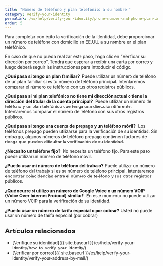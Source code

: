 ```yaml
---
title: "Número de teléfono y plan telefónico a su nombre "
category: verify-your-identity
permalink: /es/help/verify-your-identity/phone-number-and-phone-plan-in-your-name/
order: 5
---
```

Para completar con éxito la verificación de la identidad, debe proporcionar un número de teléfono con domicilio en EE.UU. a su nombre en el plan telefónico. 

En caso de que no pueda realizar este paso, haga clic en "Verificar su dirección por correo". Tendrá que esperar a recibir una carta por correo y luego deberá seguir las instrucciones para introducir el código. 

**¿Qué pasa si tengo un plan familiar?** 
Puede utilizar un número de teléfono de un plan familiar si es tu número de teléfono principal. Intentaremos comparar el número de teléfono con tus otros registros públicos. 

**¿Qué pasa si mi plan telefónico no tiene mi dirección actual o tiene la dirección del titular de la cuenta principal?** 
Puede utilizar un número de teléfono y un plan telefónico que tenga una dirección diferente. Intentaremos comparar el número de teléfono con sus otros registros públicos. 

**¿Qué pasa si tengo una cuenta de prepago y un teléfono móvil?** 
Los teléfonos prepago pueden utilizarse para la verificación de su identidad. Sin embargo, algunos números de teléfono prepago contienen factores de riesgo que pueden dificultar la verificación de su identidad.

**¿Necesito un teléfono fijo?** 
No necesita un teléfono fijo. Para este paso puede utilizar un número de teléfono móvil. 

**¿Puedo usar mi número de teléfono del trabajo?**
Puede utilizar un número de teléfono del trabajo si es su número de teléfono principal. Intentaremos encontrar coincidencias entre el número de teléfono y sus otros registros públicos.

**¿Qué ocurre si utilizo un número de Google Voice o un número VOIP (Voice Over Internet Protocol) similar?** 
En este momento no puede utilizar un número VOIP para la verificación de su identidad.

**¿Puedo usar un número de tarifa especial o por cobrar?**
Usted no puede usar un número de tarifa especial (por cobrar).

## Artículos relacionados

* [Verifique su identidad]({{ site.baseurl }}/es/help/verify-your-identity/how-to-verify-your-identity/)
* [Verificar por correo]({{ site.baseurl }}/es/help/verify-your-identity/verify-your-address-by-mail/)